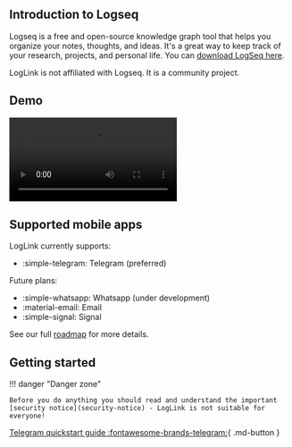 ## Introduction to Logseq

Logseq is a free and open-source knowledge graph tool that helps you organize your notes, thoughts, and ideas. It's a great way to keep track of your research, projects, and personal life. You can [download LogSeq here](https://logseq.com/).

LogLink is not affiliated with Logseq. It is a community project.

## Demo

![type:video](./img/LogLink_demo.mp4)

## Supported mobile apps

LogLink currently supports:

- :simple-telegram: Telegram (preferred)

Future plans:

- :simple-whatsapp: Whatsapp (under development)
- :material-email: Email
- :simple-signal: Signal

See our full [roadmap](/roadmap) for more details.

## Getting started

!!! danger "Danger zone"

    Before you do anything you should read and understand the important [security notice](security-notice) - LogLink is not suitable for everyone!

[Telegram quickstart guide :fontawesome-brands-telegram:](telegram-quickstart){ .md-button }

